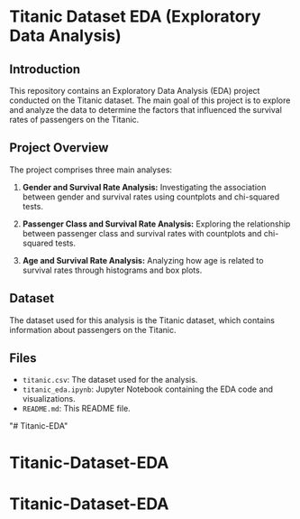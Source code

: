 # Titanic Dataset EDA (Exploratory Data Analysis)
## Introduction

This repository contains an Exploratory Data Analysis (EDA) project conducted on the Titanic dataset. The main goal of this project is to explore and analyze the data to determine the factors that influenced the survival rates of passengers on the Titanic.

## Project Overview

The project comprises three main analyses:
1. **Gender and Survival Rate Analysis:** Investigating the association between gender and survival rates using countplots and chi-squared tests.

2. **Passenger Class and Survival Rate Analysis:** Exploring the relationship between passenger class and survival rates with countplots and chi-squared tests.

3. **Age and Survival Rate Analysis:** Analyzing how age is related to survival rates through histograms and box plots.

## Dataset

The dataset used for this analysis is the  Titanic dataset, which contains information about passengers on the Titanic.

## Files

- `titanic.csv`: The dataset used for the analysis.
- `titanic_eda.ipynb`: Jupyter Notebook containing the EDA code and visualizations.
- `README.md`: This README file.






"# Titanic-EDA" 
# Titanic-Dataset-EDA
# Titanic-Dataset-EDA
